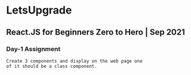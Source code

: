 # LetsUpgrade

## React.JS for Beginners Zero to Hero | Sep 2021

### Day-1 Assignment
```
Create 3 components and display on the web page one
of it should be a class component. 
```
